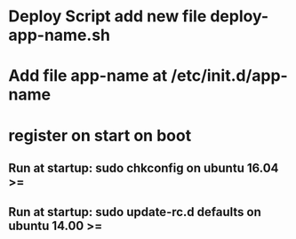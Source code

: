 # Deploy Script add new file deploy-app-name.sh

# Add file app-name at /etc/init.d/app-name

# register on start on boot
## Run at startup: sudo chkconfig <service> on ubuntu 16.04 >=
## Run at startup: sudo update-rc.d <service> defaults on ubuntu 14.00 >=
